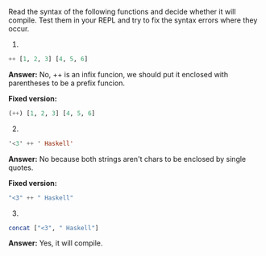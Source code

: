 Read the syntax of the following functions and decide whether it will compile. Test them in your REPL and try to fix the syntax errors where they occur.

1.
```haskell
++ [1, 2, 3] [4, 5, 6]
```

**Answer:** No, ++ is an infix funcion, we should put it enclosed with parentheses to be a prefix funcion.

**Fixed version:**
```haskell
(++) [1, 2, 3] [4, 5, 6]
```

2.
```haskell
'<3' ++ ' Haskell'
```

**Answer:** No because both strings aren't chars to be enclosed by single quotes.

**Fixed version:**
```haskell
"<3" ++ " Haskell"
```
3.
```haskell
concat ["<3", " Haskell"]
```

**Answer:** Yes, it will compile.
